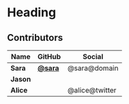 # Heading

## Contributors

| Name      | GitHub                               | Social         |
| --------- | ------------------------------------ | -------------- |
| **Sara**  | [**@sara**](https://github.com/sara) | @sara@domain   |
| **Jason** |                                      |                |
| **Alice** |                                      | @alice@twitter |
